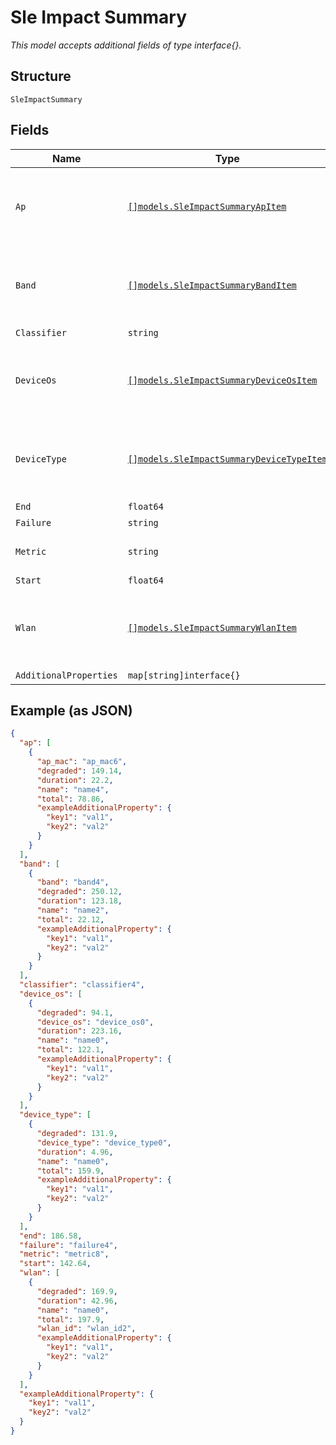 
# Sle Impact Summary

*This model accepts additional fields of type interface{}.*

## Structure

`SleImpactSummary`

## Fields

| Name | Type | Tags | Description |
|  --- | --- | --- | --- |
| `Ap` | [`[]models.SleImpactSummaryApItem`](../../doc/models/sle-impact-summary-ap-item.md) | Required | **Constraints**: *Minimum Items*: `1`, *Unique Items Required* |
| `Band` | [`[]models.SleImpactSummaryBandItem`](../../doc/models/sle-impact-summary-band-item.md) | Required | **Constraints**: *Minimum Items*: `1`, *Unique Items Required* |
| `Classifier` | `string` | Required | - |
| `DeviceOs` | [`[]models.SleImpactSummaryDeviceOsItem`](../../doc/models/sle-impact-summary-device-os-item.md) | Required | **Constraints**: *Minimum Items*: `1`, *Unique Items Required* |
| `DeviceType` | [`[]models.SleImpactSummaryDeviceTypeItem`](../../doc/models/sle-impact-summary-device-type-item.md) | Required | **Constraints**: *Minimum Items*: `1`, *Unique Items Required* |
| `End` | `float64` | Required | - |
| `Failure` | `string` | Required | - |
| `Metric` | `string` | Required | **Constraints**: *Minimum Length*: `1` |
| `Start` | `float64` | Required | - |
| `Wlan` | [`[]models.SleImpactSummaryWlanItem`](../../doc/models/sle-impact-summary-wlan-item.md) | Required | **Constraints**: *Minimum Items*: `1`, *Unique Items Required* |
| `AdditionalProperties` | `map[string]interface{}` | Optional | - |

## Example (as JSON)

```json
{
  "ap": [
    {
      "ap_mac": "ap_mac6",
      "degraded": 149.14,
      "duration": 22.2,
      "name": "name4",
      "total": 78.86,
      "exampleAdditionalProperty": {
        "key1": "val1",
        "key2": "val2"
      }
    }
  ],
  "band": [
    {
      "band": "band4",
      "degraded": 250.12,
      "duration": 123.18,
      "name": "name2",
      "total": 22.12,
      "exampleAdditionalProperty": {
        "key1": "val1",
        "key2": "val2"
      }
    }
  ],
  "classifier": "classifier4",
  "device_os": [
    {
      "degraded": 94.1,
      "device_os": "device_os0",
      "duration": 223.16,
      "name": "name0",
      "total": 122.1,
      "exampleAdditionalProperty": {
        "key1": "val1",
        "key2": "val2"
      }
    }
  ],
  "device_type": [
    {
      "degraded": 131.9,
      "device_type": "device_type0",
      "duration": 4.96,
      "name": "name0",
      "total": 159.9,
      "exampleAdditionalProperty": {
        "key1": "val1",
        "key2": "val2"
      }
    }
  ],
  "end": 186.58,
  "failure": "failure4",
  "metric": "metric8",
  "start": 142.64,
  "wlan": [
    {
      "degraded": 169.9,
      "duration": 42.96,
      "name": "name0",
      "total": 197.9,
      "wlan_id": "wlan_id2",
      "exampleAdditionalProperty": {
        "key1": "val1",
        "key2": "val2"
      }
    }
  ],
  "exampleAdditionalProperty": {
    "key1": "val1",
    "key2": "val2"
  }
}
```

